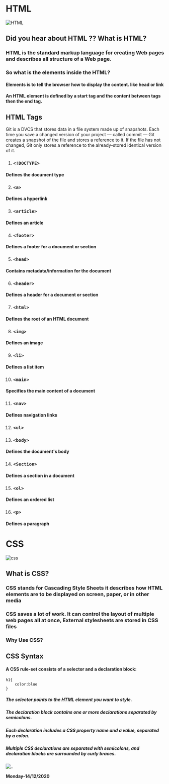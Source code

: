 # HTML

![HTML](https://d25yuvogekh0nj.cloudfront.net/2019/07/How-to-Create-Html-Newsletters-blog-banner-1250x500.png)


## Did you hear about HTML ?? What is HTML?

### HTML is the standard markup language for creating Web pages and describes all structure of a Web page.

### So what is the elements  inside the HTML?

#### Elements is to tell the browser how to display the content. like head or link 

#### An HTML element is defined by a start tag and the content between tags then the end tag.


## HTML Tags
Git is a DVCS that stores data in a file system made up of snapshots. Each time you save a changed version of your project — called commit — Git creates a snapshot of the file and stores a reference to it. If the file has not changed, Git only stores a reference to the already-stored identical version of it.

1. ### `<!DOCTYPE>` 
#### Defines the document type

2. ### `<a>`
#### Defines a hyperlink

3. ### `<article>`
#### Defines an article

4. ### `<footer>`
#### Defines a footer for a document or section

5. ### `<head>`
#### Contains metadata/information for the document

6. ### `<header>`
#### Defines a header for a document or section

7. ### `<html>`
#### Defines the root of an HTML document

8. ### `<img>`
#### Defines an image

9. ### `<li>`
#### Defines a list item

10. ### `<main>`
#### Specifies the main content of a document

11. ### `<nav>`
#### Defines navigation links

12. ### `<ul>`

13. ### `<body>`
#### Defines the document's body

14. ### `<Section>` 
#### Defines a section in a document

15. ### `<ol>`
#### Defines an ordered list

16. ### `<p>`
#### Defines a paragraph


# CSS

![css](https://miro.medium.com/max/2684/1*lXKAoEYXdDvEUV8TeeqeBg.png)

## What is CSS?

### CSS stands for Cascading Style Sheets it describes how HTML elements are to be displayed on screen, paper, or in other media
### CSS saves a lot of work. It can control the layout of multiple web pages all at once, External stylesheets are stored in CSS files

### Why Use CSS?

## CSS Syntax

#### A CSS rule-set consists of a selector and a declaration block:

```
h1{
    color:blue
}
```

##### The selector points to the HTML element you want to style.

##### The declaration block contains one or more declarations separated by semicolons.

##### Each declaration includes a CSS property name and a value, separated by a colon.

##### Multiple CSS declarations are separated with semicolons, and declaration blocks are surrounded by curly braces.




![..](https://i.pinimg.com/originals/99/62/83/996283a2b48a3b7140be9a511ba013f1.jpg)


**Monday-14/12/2020**

